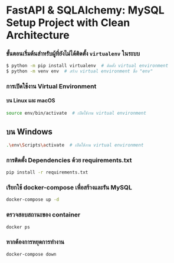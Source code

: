 # FastAPI & SQLAlchemy: MySQL Setup Project with Clean Architecture

### ขั้นตอนเริ่มต้นสำหรับผู้ที่ยังไม่ได้ติดตั้ง `virtualenv` ในระบบ  

```bash
$ python -m pip install virtualenv  # ติดตั้ง virtual environment
$ python -m venv env  # สร้าง virtual environment ชื่อ "env"
```

### การเปิดใช้งาน Virtual Environment

#### บน Linux และ macOS

```bash
source env/bin/activate  # เปิดใช้งาน virtual environment
```

## บน Windows

```bash
.\env\Scripts\activate  # เปิดใช้งาน virtual environment
```


### การติดตั้ง Dependencies ด้วย requirements.txt

```bash
pip install -r requirements.txt 
```


### เรียกใช้ docker-compose เพื่อสร้างและรัน MySQL

```bash
docker-compose up -d
```

### ตรวจสอบสถานะของ container

```bash
docker ps 
```

### หากต้องการหยุดการทำงาน

```bash
docker-compose down
```